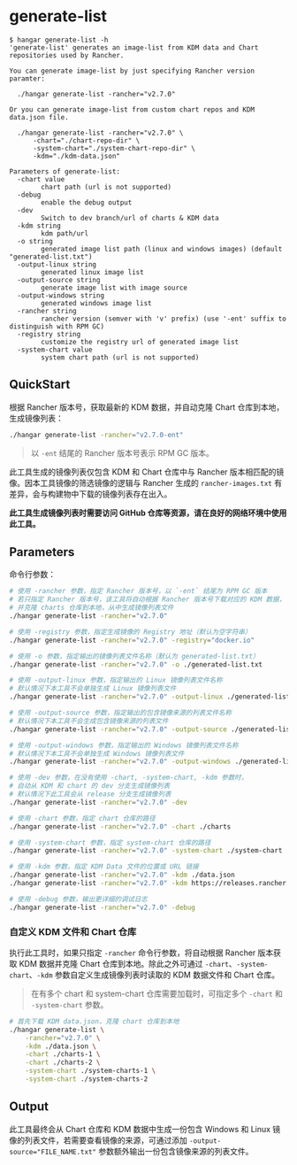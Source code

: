 # generate-list

```console
$ hangar generate-list -h
'generate-list' generates an image-list from KDM data and Chart repositories used by Rancher.

You can generate image-list by just specifying Rancher version paramter:

  ./hangar generate-list -rancher="v2.7.0"

Or you can generate image-list from custom chart repos and KDM data.json file.

  ./hangar generate-list -rancher="v2.7.0" \
      -chart="./chart-repo-dir" \
      -system-chart="./system-chart-repo-dir" \
      -kdm="./kdm-data.json"

Parameters of generate-list:
  -chart value
        chart path (url is not supported)
  -debug
        enable the debug output
  -dev
        Switch to dev branch/url of charts & KDM data
  -kdm string
        kdm path/url
  -o string
        generated image list path (linux and windows images) (default "generated-list.txt")
  -output-linux string
        generated linux image list
  -output-source string
        generate image list with image source
  -output-windows string
        generated windows image list
  -rancher string
        rancher version (semver with 'v' prefix) (use '-ent' suffix to distinguish with RPM GC)
  -registry string
        customize the registry url of generated image list
  -system-chart value
        system chart path (url is not supported)
```

## QuickStart

根据 Rancher 版本号，获取最新的 KDM 数据，并自动克隆 Chart 仓库到本地，生成镜像列表：

```sh
./hangar generate-list -rancher="v2.7.0-ent"
```

> 以 `-ent` 结尾的 Rancher 版本号表示 RPM GC 版本。

此工具生成的镜像列表仅包含 KDM 和 Chart 仓库中与 Rancher 版本相匹配的镜像。因本工具镜像的筛选镜像的逻辑与
Rancher 生成的 `rancher-images.txt` 有差异，会与构建物中下载的镜像列表存在出入。

**此工具生成镜像列表时需要访问 GitHub 仓库等资源，请在良好的网络环境中使用此工具。**

## Parameters

命令行参数：

```sh
# 使用 -rancher 参数，指定 Rancher 版本号，以 `-ent` 结尾为 RPM GC 版本
# 若只指定 Rancher 版本号，该工具将自动根据 Rancher 版本号下载对应的 KDM 数据，
# 并克隆 charts 仓库到本地，从中生成镜像列表文件
./hangar generate-list -rancher="v2.7.0"

# 使用 -registry 参数，指定生成镜像的 Registry 地址（默认为空字符串）
./hangar generate-list -rancher="v2.7.0" -registry="docker.io"

# 使用 -o 参数，指定输出的镜像列表文件名称（默认为 generated-list.txt）
./hangar generate-list -rancher="v2.7.0" -o ./generated-list.txt

# 使用 -output-linux 参数，指定输出的 Linux 镜像列表文件名称
# 默认情况下本工具不会单独生成 Linux 镜像列表文件
./hangar generate-list -rancher="v2.7.0" -output-linux ./generated-list-linux.txt

# 使用 -output-source 参数，指定输出的包含镜像来源的列表文件名称
# 默认情况下本工具不会生成包含镜像来源的列表文件
./hangar generate-list -rancher="v2.7.0" -output-source ./generated-list-source.txt

# 使用 -output-windows 参数，指定输出的 Windows 镜像列表文件名称
# 默认情况下本工具不会单独生成 Windows 镜像列表文件
./hangar generate-list -rancher="v2.7.0" -output-windows ./generated-list-windows.txt

# 使用 -dev 参数，在没有使用 -chart, -system-chart, -kdm 参数时，
# 自动从 KDM 和 chart 的 dev 分支生成镜像列表
# 默认情况下此工具会从 release 分支生成镜像列表
./hangar generate-list -rancher="v2.7.0" -dev

# 使用 -chart 参数，指定 chart 仓库的路径
./hangar generate-list -rancher="v2.7.0" -chart ./charts

# 使用 -system-chart 参数，指定 system-chart 仓库的路径
./hangar generate-list -rancher="v2.7.0" -system-chart ./system-chart

# 使用 -kdm 参数，指定 KDM Data 文件的位置或 URL 链接
./hangar generate-list -rancher="v2.7.0" -kdm ./data.json
./hangar generate-list -rancher="v2.7.0" -kdm https://releases.rancher.com/kontainer-driver-metadata/release-v2.7/data.json

# 使用 -debug 参数，输出更详细的调试日志
./hangar generate-list -rancher="v2.7.0" -debug
```

### 自定义 KDM 文件和 Chart 仓库

执行此工具时，如果只指定 `-rancher` 命令行参数，将自动根据 Rancher 版本获取 KDM 数据并克隆 Chart 仓库到本地。除此之外可通过 `-chart`、`-system-chart`、`-kdm` 参数自定义生成镜像列表时读取的 KDM 数据文件和 Chart 仓库。

> 在有多个 chart 和 system-chart 仓库需要加载时，可指定多个 `-chart` 和 `-system-chart` 参数。

```sh
# 首先下载 KDM data.json，克隆 chart 仓库到本地
./hangar generate-list \
    -rancher="v2.7.0" \
    -kdm ./data.json \
    -chart ./charts-1 \
    -chart ./charts-2 \
    -system-chart ./system-charts-1 \
    -system-chart ./system-charts-2
```

## Output

此工具最终会从 Chart 仓库和 KDM 数据中生成一份包含 Windows 和 Linux 镜像的列表文件，若需要查看镜像的来源，可通过添加 `-output-source="FILE_NAME.txt"` 参数额外输出一份包含镜像来源的列表文件。
